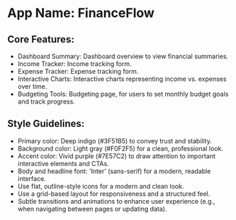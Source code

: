 # **App Name**: FinanceFlow

## Core Features:

- Dashboard Summary: Dashboard overview to view financial summaries.
- Income Tracker: Income tracking form.
- Expense Tracker: Expense tracking form.
- Interactive Charts: Interactive charts representing income vs. expenses over time.
- Budgeting Tools: Budgeting page, for users to set monthly budget goals and track progress.

## Style Guidelines:

- Primary color: Deep indigo (#3F51B5) to convey trust and stability.
- Background color: Light gray (#F0F2F5) for a clean, professional look.
- Accent color: Vivid purple (#7E57C2) to draw attention to important interactive elements and CTAs.
- Body and headline font: 'Inter' (sans-serif) for a modern, readable interface.
- Use flat, outline-style icons for a modern and clean look.
- Use a grid-based layout for responsiveness and a structured feel.
- Subtle transitions and animations to enhance user experience (e.g., when navigating between pages or updating data).